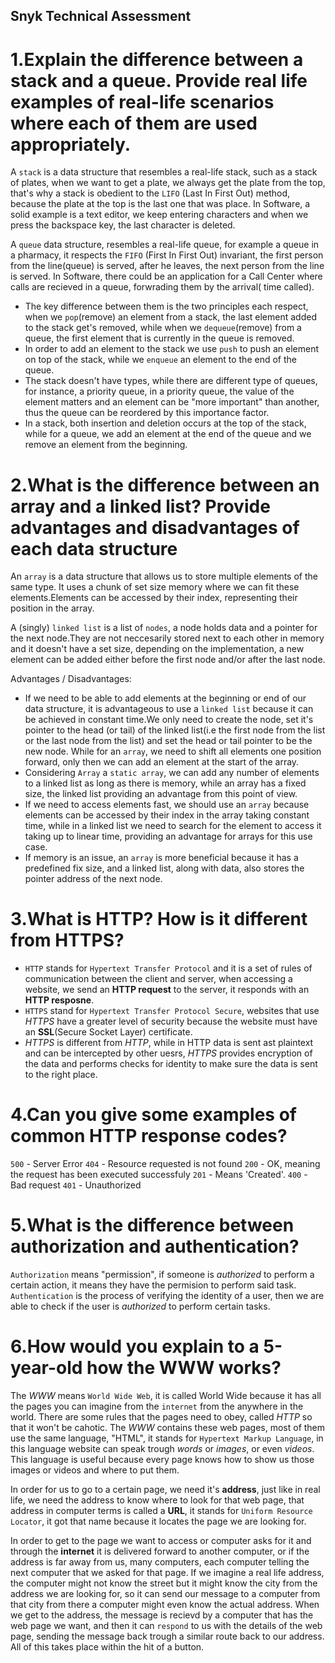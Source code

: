 ## Snyk Technical Assessment


# 1.Explain the difference between a stack and a queue. Provide real life examples of real-life scenarios where each of them are used appropriately.

A `stack` is a data structure that resembles a real-life stack, such as a stack of plates, when we want to get a plate, we always get the plate from the top, that's why a stack is obedient to the `LIFO` (Last In First Out) method, because the plate at the top is the last one that was place.
In Software, a solid example is a text editor, we keep entering characters and when we press the backspace key, the last character is deleted.

A `queue` data structure, resembles a real-life queue, for example a queue in a pharmacy, it respects the `FIFO` (First In First Out) invariant, the first person from the line(queue) is served, after he leaves, the next person from the line is served.
In Software, there could be an application for a Call Center where calls are recieved in a queue, forwrading them by the arrival( time called).

  + The key difference between them is the two principles each respect, when we `pop`(remove) an element from a stack, the last element added to the stack get's removed, while when we `dequeue`(remove) from a queue, the first element that is currently in the queue is removed.
  + In order to add an element to the stack we use `push` to push an element on top of the stack, while we `enqueue` an element to the end of the queue.
  + The stack doesn't have types, while there are different type of queues, for instance, a priority queue, in a priority queue, the value of the element matters and an element can be "more important" than another, thus the queue can be reordered by this importance factor.
  + In a stack, both insertion and deletion occurs at the top of the stack, while for a queue, we add an element at the end of the queue and we remove an element from the beginning.


# 2.What is the difference between an array and a linked list? Provide advantages and disadvantages of each data structure

An `array` is a data structure that allows us to store multiple elements of the same type. It uses a chunk of set size memory where we can fit these elements.Elements can be accessed by their index, representing their position in the array.

A (singly) `linked list`  is a list of `nodes`, a node holds data and a pointer for the next node.They are not neccesarily stored next to each other in memory and it doesn't have a set size, depending on the implementation, a new element can be added either before the first node and/or after the last node.

Advantages / Disadvantages:
  + If we need to be able to add elements at the beginning or end of our data structure, it is advantageous to use a `linked list` because it can be achieved in constant time.We only need to create the node, set it's pointer to the head (or tail) of the linked list(i.e the first node from the list or the last node from the list) and set the head or tail pointer to be the new node.
While for an `array`, we need to shift all elements one position forward, only then we can add an element at the start of the array.
  + Considering `Array` a `static array`, we can add any number of elements to a linked list as long as there is memory, while an array has a fixed size, the linked list providing an advantage from this point of view.
  + If we need to access elements fast, we should use an `array` because elements can be accessed by their index in the array taking constant time, while in a linked list we need to search for the element to access it taking up to linear time, providing an advantage for arrays for this use case.
  + If memory is an issue, an `array` is more beneficial because it has a predefined fix size, and a linked list, along with data, also stores the pointer address of the next node.


# 3.What is HTTP? How is it different from HTTPS?

  + `HTTP` stands for `Hypertext Transfer Protocol` and it is a set of rules of communication between the client and server, when accessing a website, we send an **HTTP request** to the server, it responds with an **HTTP resposne**.
  + `HTTPS` stand for `Hypertext Transfer Protocol Secure`, websites that use *HTTPS* have a greater level of security because the website must have an **SSL**(Secure Socket Layer) certificate.
  + *HTTPS* is different from *HTTP*, while in HTTP data is sent ast plaintext and can be intercepted by other uesrs, *HTTPS* provides encryption of the data and performs checks for identity to make sure the data is sent to the right place.

# 4.Can you give some examples of common HTTP response codes?
  `500` - Server Error
  `404` - Resource requested is not found
  `200` - OK, meaning the request has been executed successfuly
  `201` - Means 'Created'.
  `400` - Bad request
  `401` - Unauthorized
# 5.What is the difference between authorization and authentication?

`Authorization` means "permission", if someone is *authorized* to perform a certain action, it means they have the permision to perform said task.
`Authentication` is the process of verifying the identity of a user, then we are able to check if the user is *authorized* to perform certain tasks.


# 6.How would you explain to a 5-year-old how the WWW works?

The *WWW* means `World Wide Web`, it is called World Wide because it has all the pages you can imagine from the `internet` from the anywhere in the world.
There are some rules that the pages need to obey, called *HTTP* so that it won't be cahotic.
The *WWW* contains these web pages, most of them use the same language, "HTML", it stands for `Hypertext Markup Language`, in this language website can speak trough *words* or *images*, or even *videos*.
This language is useful because every page knows how to show us those images or videos and where to put them.

In order for us to go to a certain page, we need it's **address**, just like in real life, we need the address to know where to look for that web page, that address in computer terms is called a **URL**, it stands for `Uniform Resource Locator`, it got that name because it locates the page we are looking for.

In order to get to the page we want to access or computer asks for it and through the **internet** it is delivered forward to another computer, or if the address is far away from us, many computers, each computer telling the next computer that we asked for that page. 
If we imagine a real life address, the computer might not know the street but it might know the city from the address we are looking for, so it can send our message to a computer from that city from there a computer might even know the actual address. 
When we get to the address, the message is recievd by a computer that has the web page we want, and then it can `respond` to us with the details of the web page, sending the message back trough a similar route back to our address.
All of this takes place within the hit of a button.
